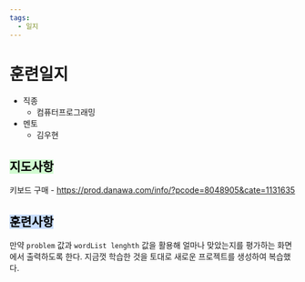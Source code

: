 ```yaml
---
tags:
  - 일지
---
```

# 훈련일지

- 직종
	- 컴퓨터프로그래밍
- 멘토
	- 김우현
## <mark style="background: #BBFABBA6;">지도사항</mark>

키보드 구매 - https://prod.danawa.com/info/?pcode=8048905&cate=1131635

## <mark style="background: #ADCCFFA6;">훈련사항</mark>

만약 `problem` 값과 `wordList lenghth` 값을 활용해 얼마나 맞았는지를 평가하는 화면에서 출력하도록 한다.
지금껏 학습한 것을 토대로 새로운 프로젝트를 생성하여 복습했다.